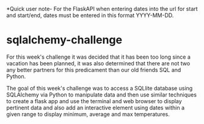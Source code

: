 *Quick user note- For the FlaskAPI when entering dates into the url for start and start/end,
dates must be entered in this format YYYY-MM-DD.

# sqlalchemy-challenge

For this week's challenge it was decided that it has been too long since a vacation has been planned, it was also determined
that there are not two any better partners for this predicament than our old friends SQL and Python. 

The goal of this week's challenge was to access a SQLlite database using SQLAlchemy via Python to manipulate data and then use
similar techniques to create a flask app and use the terminal and web browser to display pertinent data and also add an interactive 
element using dates within a given range to display minimum, average and max temperatures.
